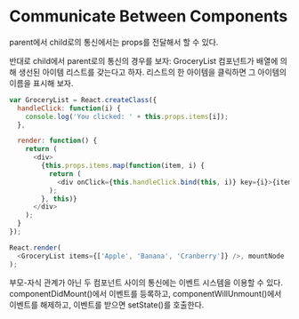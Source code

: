 # Communicate Between Components

parent에서 child로의 통신에서는 props를 전달해서 할 수 있다.

반대로 child에서 parent로의 통신의 경우를 보자: GroceryList 컴포넌트가 배열에 의해 생선된 아이템 리스트를 갖는다고 하자. 리스트의 한 아이템을 클릭하면 그 아이템의 이름을 표시해 보자.

```javascript
var GroceryList = React.createClass({
  handleClick: function(i) {
    console.log('You clicked: ' + this.props.items[i]);
  },

  render: function() {
    return (
      <div>
        {this.props.items.map(function(item, i) {
          return (
            <div onClick={this.handleClick.bind(this, i)} key={i}>{item}</div>
          );
        }, this)}
      </div>
    );
  }
});

React.render(
  <GroceryList items={['Apple', 'Banana', 'Cranberry']} />, mountNode
);
```

부모-자식 관계가 아닌 두 컴포넌트 사이의 통신에는 이벤트 시스템을 이용할 수 있다. componentDidMount()에서 이벤트를 등록하고, componentWillUnmount()에서 이벤트를 해제하고, 이벤트를 받으면 setState()를 호출한다.

